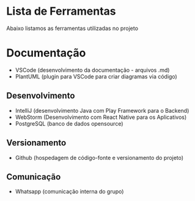 # Lista de Ferramentas

Abaixo listamos as ferramentas utilizadas no projeto

# Documentação
* VSCode (desenvolvimento da documentação - arquivos .md)
* PlantUML (plugin para VSCode para criar diagramas via código)

## Desenvolvimento

* IntelliJ (desenvolvimento Java com Play Framework para o Backend)
* WebStorm (Desenvolvimento com React Native para os Aplicativos)
* PostgreSQL (banco de dados opensource)

## Versionamento

* Github (hospedagem de código-fonte e versionamento do projeto)

## Comunicação

* Whatsapp (comunicação interna do grupo)